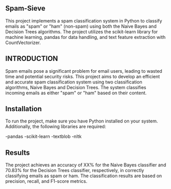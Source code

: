 ## Spam-Sieve

This project implements a spam classification system in Python to classify emails as "spam" or "ham" (non-spam) using both the Naive Bayes and Decision Trees algorithms. The project utilizes the scikit-learn library for machine learning, pandas for data handling, and text feature extraction with CountVectorizer.

## INTRODUCTION 

Spam emails pose a significant problem for email users, leading to wasted time and potential security risks. This project aims to develop an efficient and accurate spam classification system using two classification algorithms, Naive Bayes and Decision Trees. The system classifies incoming emails as either "spam" or "ham" based on their content.

## Installation
To run the project, make sure you have Python installed on your system. Additionally, the following libraries are required:

-pandas
-scikit-learn
-textblob
-nltk

## Results
The project achieves an accuracy of XX% for the Naive Bayes classifier and 70.83% for the Decision Trees classifier, respectively, in correctly classifying emails as spam or ham. The classification results are based on precision, recall, and F1-score metrics.
